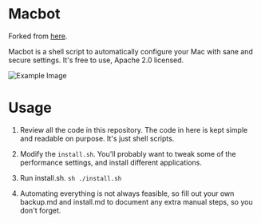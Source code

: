 # Macbot

Forked from [here](github.com/echohack/macbot.git).

Macbot is a shell script to automatically configure your Mac with sane and secure settings. It's free to use, Apache 2.0 licensed.

![Example Image](example.png)

# Usage

1. Review all the code in this repository. The code in here is kept simple and readable on purpose. It's just shell scripts.

2. Modify the `install.sh`. You'll probably want to tweak some of the performance settings, and install different applications.

3. Run install.sh. `sh ./install.sh`

4. Automating everything is not always feasible, so fill out your own backup.md and install.md to document any extra manual steps, so you don't forget.
